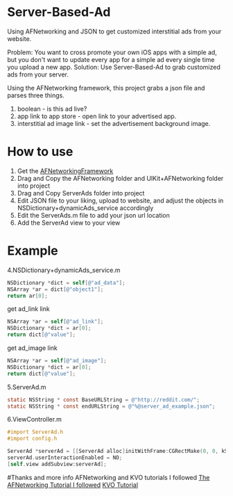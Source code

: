 # Server-Based-Ad
Using AFNetworking and JSON to get customized interstitial ads from your website.

Problem: You want to cross promote your own iOS apps with a simple ad, but
you don't want to update every app for a simple ad every single time you upload a new app.
Solution: Use Server-Based-Ad to grab customized ads from your server.

Using the AFNetworking framework, this project grabs a json file and parses three things.
  1) boolean - is this ad live?
  2) app link to app store - open link to your advertised app.
  3) interstitial ad image link - set the advertisement background image.
  
  
# How to use
1. Get the [AFNetworkingFramework](https://github.com/AFNetworking/AFNetworking)
2. Drag and Copy the AFNetworking folder and UIKit+AFNetworking folder into project
3. Drag and Copy ServerAds folder into project
4. Edit JSON file to your liking, upload to website, and adjust the objects in NSDictionary+dynamicAds_service accordingly
5. Edit the ServerAds.m file to add your json url location
6. Add the ServerAd view to your view


# Example
 4.NSDictionary+dynamicAds_service.m
```objective-c
NSDictionary *dict = self[@"ad_data"];
NSArray *ar = dict[@"object1"];
return ar[0];
```
get ad_link link
```objective-c
NSArray *ar = self[@"ad_link"];
NSDictionary *dict = ar[0];
return dict[@"value"];
```
get ad_image link
```objective-c
NSArray *ar = self[@"ad_image"];
NSDictionary *dict = ar[0];
return dict[@"value"];
```
 5.ServerAd.m
```objective-c
static NSString * const BaseURLString = @"http://reddit.com/";
static NSString * const endURLString = @"%@server_ad_example.json";
```
 6.ViewController.m
```objective-c
#import ServerAd.h
#import config.h
```
```objective-c
ServerAd *serverAd = [[ServerAd alloc]initWithFrame:CGRectMake(0, 0, kScreenWidth, kScreenHeight)];
serverAd.userInteractionEnabled = NO;
[self.view addSubview:serverAd];
```

#Thanks and more info
AFNetworking and KVO tutorials I followed
[The AFNetworking Tutorial I followed](http://www.raywenderlich.com/59255/afnetworking-2-0-tutorial)
[KVO Tutorial](http://www.raywenderlich.com/46988/ios-design-patterns)
